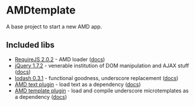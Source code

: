 # AMDtemplate

A base project to start a new AMD app.

## Included libs

 - [RequireJS 2.0.2](http://requirejs.org/) - AMD loader ([docs](http://requirejs.org/docs/api.html))
 - [jQuery 1.7.2](http://jquery.com/) - venerable institution of DOM manipulation and AJAX stuff ([docs](http://docs.jquery.com/Main_Page))
 - [lodash 0.3.1](http://lodash.com/) - functional goodness, underscore replacement ([docs](http://lodash.com/docs))
 - [AMD text plugin](http://requirejs.org/docs/download.html#text) - load text as a dependency ([docs](http://requirejs.org/docs/api.html#text))
 - [AMD template plugin](https://github.com/ZeeAgency/requirejs-tpl) - load and compile underscore microtemplates as a dependency ([docs](https://github.com/ZeeAgency/requirejs-tpl/blob/master/README.md))